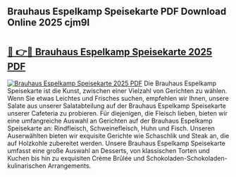 ## Brauhaus Espelkamp Speisekarte PDF Download Online 2025 cjm9l

# <h2><a href="http://gc8g7u.nevu.top/?p=Brauhaus+Espelkamp+Speisekarte">🔗 👉🔴 Brauhaus Espelkamp Speisekarte 2025 PDF</a></h2>

[![Brauhaus Espelkamp Speisekarte 2025 PDF](https://i.imgur.com/dBaPXMq.png)](http://gc8g7u.nevu.top/?p=Brauhaus+Espelkamp+Speisekarte)
Die Brauhaus Espelkamp Speisekarte ist die Kunst, zwischen einer Vielzahl von Gerichten zu wählen. Wenn Sie etwas Leichtes und Frisches suchen, empfehlen wir Ihnen, unsere Salate aus unserer Salatabteilung auf der Brauhaus Espelkamp Speisekarte unserer Cafeteria zu probieren. Für diejenigen, die Fleisch lieben, bieten wir eine umfangreiche Auswahl an Gerichten auf der Brauhaus Espelkamp Speisekarte an: Rindfleisch, Schweinefleisch, Huhn und Fisch. Unseren Auserwählten bieten wir exquisite Gerichte wie Schaschlik und Steak an, die auf Holzkohle zubereitet werden. Unsere Brauhaus Espelkamp Speisekarte umfasst eine große Auswahl an Desserts, von klassischen Torten und Kuchen bis hin zu exquisiten Crème Brûlée und Schokoladen-Schokoladen-kulinarischen Arrangements.
